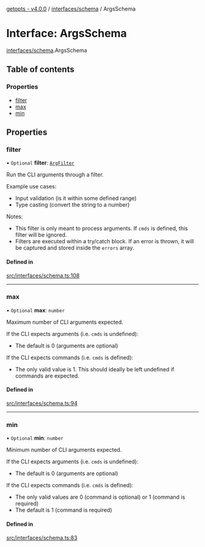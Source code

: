 [getopts - v4.0.0](../README.md) / [interfaces/schema](../modules/interfaces_schema.md) / ArgsSchema

# Interface: ArgsSchema

[interfaces/schema](../modules/interfaces_schema.md).ArgsSchema

## Table of contents

### Properties

- [filter](interfaces_schema.ArgsSchema.md#filter)
- [max](interfaces_schema.ArgsSchema.md#max)
- [min](interfaces_schema.ArgsSchema.md#min)

## Properties

### filter

• `Optional` **filter**: [`ArgFilter`](interfaces_schema.ArgFilter.md)

Run the CLI arguments through a filter.

Example use cases:

- Input validation (is it within some defined range)
- Type casting (convert the string to a number)

Notes:

- This filter is only meant to process arguments. If `cmds` is defined,
  this filter will be ignored.
- Filters are executed within a try/catch block. If an error is thrown, it
  will be captured and stored inside the `errors` array.

#### Defined in

[src/interfaces/schema.ts:108](https://github.com/prasadrajandran/node-getopts/blob/09d8331/src/interfaces/schema.ts#L108)

---

### max

• `Optional` **max**: `number`

Maximum number of CLI arguments expected.

If the CLI expects arguments (i.e. `cmds` is undefined):

- The default is 0 (arguments are optional)

If the CLI expects commands (i.e. `cmds` is defined):

- The only valid value is 1. This should ideally be left undefined if
  commands are expected.

#### Defined in

[src/interfaces/schema.ts:94](https://github.com/prasadrajandran/node-getopts/blob/09d8331/src/interfaces/schema.ts#L94)

---

### min

• `Optional` **min**: `number`

Minimum number of CLI arguments expected.

If the CLI expects arguments (i.e. `cmds` is undefined):

- The default is 0 (arguments are optional)

If the CLI expects commands (i.e. `cmds` is defined):

- The only valid values are 0 (command is optional) or 1 (command is
  required)
- The default is 1 (command is required)

#### Defined in

[src/interfaces/schema.ts:83](https://github.com/prasadrajandran/node-getopts/blob/09d8331/src/interfaces/schema.ts#L83)
